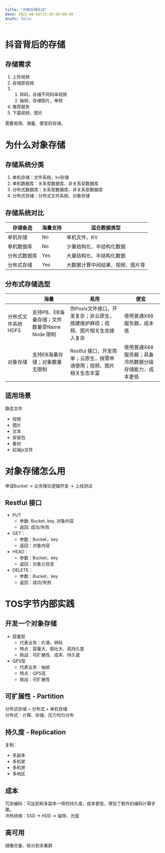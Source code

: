 ```yaml
---
title: "对象存储实战"
date: 2022-06-05T15:45:02+08:00
draft: false
---
```


# 抖音背后的存储
## 存储需求
1. 上传视频
2. 存储原视频
3. 1. 转码，存储不同码率视频
   2. 抽帧，存储图片，审核
4. 推荐服务
5. 下载视频、图片

需要易用、海量、便宜的存储。

# 为什么对象存储
## 存储系统分类
1. 单机存储：文件系统，kv存储
2. 单机数据库：关系型数据库、非关系型数据库
3. 分布式数据库：关系型数据库、非关系型数据库
4. 分布式存储：分布式文件系统、对象存储

## 存储系统对比

| 存储备选 | 海量支持 | 适合数据类型 |
| --- | --- | --- |
| 单机存储 | No | 单机文件、KV |
| 单机数据库 | No | 少量结构化、半结构化数据 |
| 分布式数据库 | Yes | 大量结构化、半结构化数据 | 
| 分布式存储 | Yes | 大数据计算中间结果、视频、图片等 | 

## 分布式存储选型

| | 海量 | 易用 | 便宜 |
| --- | --- | --- | --- |
|分布式文件系统HDFS | 支持PB、EB海量存储；文件数量受Name Node 限制 | 伪Posix文件接口，开发复杂；非云原生，搭建维护麻烦；视频、图片相关生态接入复杂 | 使用普通X86服务器，成本低 | 
| 对象存储 | 支持EB海量存储；对象数量无限制 | Restful 接口，开发简单；云原生，按需申请使用；视频、图片相关生态丰富 | 使用普通X86服务器；具备冷热数据分级存储能力，成本更低 |

## 适用场景
静态文件
- 视频
- 图片
- 文本
- 安装包
- 备份
- 前端js文件


# 对象存储怎么用
申请Bucket -> 业务理论逻辑开发 -> 上线测试

## Restful 接口
- PUT
  - 参数: Bucket, key, 对象内容
  - 返回: 成功/失败
- GET：
  - 参数：Bucket，key
  - 返回：对象内容
- HEAD：
  - 参数：Bucket，key
  - 返回：对象元信息
- DELETE：
  - 参数：Bucket，key
  - 返回：成功/失败


# TOS字节内部实践
## 开发一个对象存储
- 容量型
  - 代表业务：片源、转码
  - 特点：容量大、吞吐大、高持久度
  - 挑战：可扩展性、成本、持久度
- QPS型
  - 代表业务：抽帧
  - 特点：QPS高
  - 挑战：可扩展性

## 可扩展性 - Partition
分布式存储 = 分布式 + 单机存储  
分布式：计算、存储、压力均匀分布  

## 持久度 - Replication
复制：
- 多副本
- 多机架
- 多机房
- 多地区

## 成本
冗余编码：可达到和多副本一样的持久度，成本更低，增加了额外的编码计算步骤。  
冷热转换：SSD -> HDD -> 磁带、光盘

## 高可用
镜像灾备、拆分到多集群